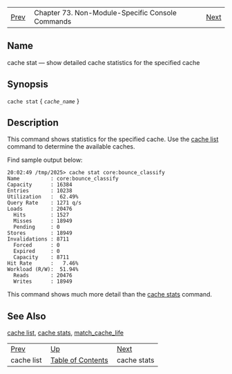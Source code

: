 |     |     |     |
| --- | --- | --- |
| [Prev](console_commands.cache_list)  | Chapter 73. Non-Module-Specific Console Commands |  [Next](console_commands.cache_stats) |

<a name="console_commands.cache_stat"></a>
## Name

cache stat — show detailed cache statistics for the specified cache

## Synopsis

`cache stat` { *`cache_name`* }

<a name="idp13017696"></a>
## Description

This command shows statistics for the specified cache. Use the [cache list](console_commands.cache_list "cache list") command to determine the available caches.

Find sample output below:

```
20:02:49 /tmp/2025> cache stat core:bounce_classify
Name          : core:bounce_classify
Capacity      : 16384
Entries       : 10238
Utilization   :  62.49%
Query Rate    : 1271 q/s
Loads         : 20476
  Hits        : 1527
  Misses      : 18949
  Pending     : 0
Stores        : 18949
Invalidations : 8711
  Forced      : 0
  Expired     : 0
  Capacity    : 8711
Hit Rate      :   7.46%
Workload (R/W):  51.94%
  Reads       : 20476
  Writes      : 18949
```

This command shows much more detail than the [cache stats](console_commands.cache_stats "cache stats") command.

<a name="idp13022352"></a>
## See Also

[cache list](console_commands.cache_list "cache list"), [cache stats](console_commands.cache_stats "cache stats"), [match_cache_life](conf.ref.match_cache_life "match_cache_life")

|     |     |     |
| --- | --- | --- |
| [Prev](console_commands.cache_list)  | [Up](console.cmds.ref) |  [Next](console_commands.cache_stats) |
| cache list  | [Table of Contents](index) |  cache stats |

